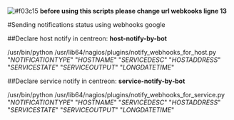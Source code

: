 

![#f03c15](https://placehold.it/15/f03c15/000000?text=+) **before using this scripts please change url webkooks ligne 13**

#Sending notifications status using webhooks google

##Declare host notify in centreon:
**host-notify-by-bot**

/usr/bin/python /usr/lib64/nagios/plugins/notify_webhooks_for_host.py "$NOTIFICATIONTYPE$" "$HOSTNAME$" "$SERVICEDESC$" "$HOSTADDRESS$" "$SERVICESTATE$" "$SERVICEOUTPUT$" "$LONGDATETIME$"


##Declare service notify in centreon:
**service-notify-by-bot**

/usr/bin/python /usr/lib64/nagios/plugins/notify_webhooks_for_service.py "$NOTIFICATIONTYPE$" "$HOSTNAME$" "$SERVICEDESC$" "$HOSTADDRESS$" "$SERVICESTATE$" "$SERVICEOUTPUT$" "$LONGDATETIME$"

